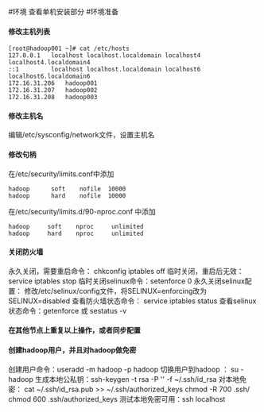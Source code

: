 #环境
查看单机安装部分
#环境准备
#### 修改主机列表
```
[root@hadoop001 ~]# cat /etc/hosts
127.0.0.1   localhost localhost.localdomain localhost4 localhost4.localdomain4
::1         localhost localhost.localdomain localhost6 localhost6.localdomain6
172.16.31.206	hadoop001
172.16.31.207	hadoop002
172.16.31.208	hadoop003
```
#### 修改主机名
编辑/etc/sysconfig/network文件，设置主机名
#### 修改句柄
在/etc/security/limits.conf中添加
```
hadoop		soft	nofile	10000
hadoop		hard	nofile	10000

```
在/etc/security/limits.d/90-nproc.conf 中添加
```
hadoop     soft    nproc     unlimited
hadoop     hard    nproc     unlimited
```
#### 关闭防火墙
永久关闭，需要重启命令： chkconfig iptables off
临时关闭，重启后无效： service iptables stop
临时关闭selinux命令：setenforce 0
永久关闭selinux配置： 修改/etc/selinux/config文件，将SELINUX=enforcing改为SELINUX=disabled
查看防火墙状态命令： service iptables status
查看selinux状态命令：getenforce 或 sestatus -v

#### 在其他节点上重复以上操作，或者同步配置
#### 创建hadoop用户，并且对hadoop做免密
创建用户命令：useradd -m hadoop -p hadoop
切换用户到hadoop ： su - hadoop
生成本地公私钥：ssh-keygen -t rsa -P '' -f ~/.ssh/id_rsa
对本地免密： cat ~/.ssh/id_rsa.pub >> ~/.ssh/authorized_keys
            chmod -R 700 .ssh/
             chmod 600 .ssh/authorized_keys 
 测试本地免密可用：ssh localhost

